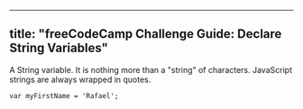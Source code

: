 
---
title: "freeCodeCamp Challenge Guide: Declare String Variables"
---

A String variable. It is nothing more than a "string" of characters. JavaScript strings are always wrapped in quotes.

    var myFirstName = 'Rafael';
